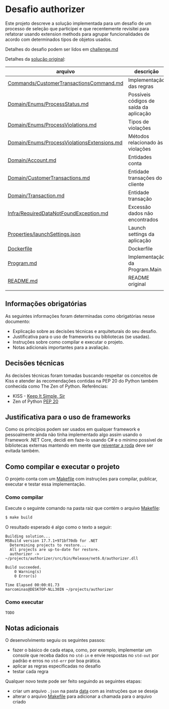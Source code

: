 # Desafio authorizer

Este projeto descreve a solução implementada para um desafio de um processo 
de seleção que participei e que recentemente revisitei para refatorar usando 
extension methods para agrupar funcionalidades de acordo com determinados
tipos de objetos usados.

Detalhes do desafio podem ser lidos em [challenge.md](challenge.md)

Detalhes da [solução original](docs/original/):

|arquivo| descrição|
|---|---|
|[Commands/CustomerTransactionsCommand.md](docs/original/Console.Text.Reader/Commands/CustomerTransactionsCommand.md)|Implementação das regras|
|[Domain/Enums/ProcessStatus.md](docs/original/Console.Text.Reader/Domain/Enums/ProcessStatus.md)|Possíveis códigos de saída da aplicação|
|[Domain/Enums/ProcessViolations.md](docs/original/Console.Text.Reader/Domain/Enums/ProcessViolations.md)|Tipos de violações|
|[Domain/Enums/ProcessViolationsExtensions.md](docs/original/Console.Text.Reader/Domain/Enums/ProcessViolationsExtensions.md)|Métodos relacionado às violações|
|[Domain/Account.md](docs/original/Console.Text.Reader/Domain/Account.md)|Entidades conta|
|[Domain/CustomerTransactions.md](docs/original/Console.Text.Reader/Domain/CustomerTransactions.md)|Entidade transações do cliente|
|[Domain/Transaction.md](docs/original/Console.Text.Reader/Domain/Transaction.md)|Entidade transação|
|[Infra/RequiredDataNotFoundException.md](docs/original/Console.Text.Reader/Infra/RequiredDataNotFoundException.md)|Excessão dados não encontrados|
|[Properties/launchSettings.json](docs/original/Console.Text.Reader/Properties/launchSettings.json)|Launch settings da aplicação|
|[Dockerfile](docs/original/Console.Text.Reader/Dockerfile)|Dockerfile|
|[Program.md](docs/original/Console.Text.Reader/Program.md)|Implementação da Program.Main|
|[README.md](docs/original/Console.Text.Reader/README.md)|README original|
|||

## Informações obrigatórias

As seguintes informações foram determinadas como obrigatórias nesse documento:

* Explicação sobre as decisões técnicas e arquiteturais do seu desafio.
* Justificativa para o uso de frameworks ou bibliotecas (se usadas).
* Instruções sobre como compilar e executar o projeto.
* Notas adicionais importantes para a avaliação.

## Decisões técnicas

As decisões técnicas foram tomadas buscando respeitar os conceitos de Kiss e 
 atender às recomendações contidas na PEP 20 do Python também conhecida como 
 The Zen of Python. Referências: 

* KISS - [Keep It Simple, Sir](https://en.wikipedia.org/wiki/KISS_principle)
* Zen of Python [PEP 20](https://www.python.org/dev/peps/pep-0020/)

## Justificativa para o uso de frameworks

Como os princípios podem ser usados em qualquer framework e pessoalmente 
ainda não tinha implementado algo assim usando o Framework .NET Core, decidi 
em faze-lo usando C# e o mínimo possível de bibliotecas externas mantendo em 
mente que [reiventar a roda](https://idioms.thefreedictionary.com/reinvent+the+wheel) deve ser evitada também.

## Como compilar e executar o projeto

O projeto conta com um [Makefile](Makefile) com instruções para 
compilar, publicar, executar e testar essa implementação.

### Como compilar

Execute o seguinte comando na pasta raiz que contém o arquivo [Makefile](Makefile):

``` bash
$ make build
```

O resultado esperado é algo como o texto a seguir:

```
Building solution...
MSBuild version 17.7.1+971bf70db for .NET
  Determining projects to restore...
  All projects are up-to-date for restore.
  authorizer -> ~/projects/authorizer/src/bin/Release/net6.0/authorizer.dll

Build succeeded.
    0 Warning(s)
    0 Error(s)

Time Elapsed 00:00:01.73
marcominas@DESKTOP-NLL30IN ~/projects/authorizer
```

### Como executar

`TODO`

## Notas adicionais

O desenvolvimento seguiu os seguintes passos:

* fazer o básico de cada etapa, como, por exemplo, implementar um console 
que receba dados no `std-in` e envie respostas no `std-out` por padrão e 
erros no `std-err` por boa prática.
* aplicar as regras especificadas no desafio
* testar cada regra

Qualquer novo teste pode ser feito seguindo as seguintes etapas:

 * criar um arquivo `.json` na pasta [data](data) com as instruções que 
   se deseja
 * alterar o arquivo [Makefile](Makefile) para adicionar a chamada para
   o arquivo criado
